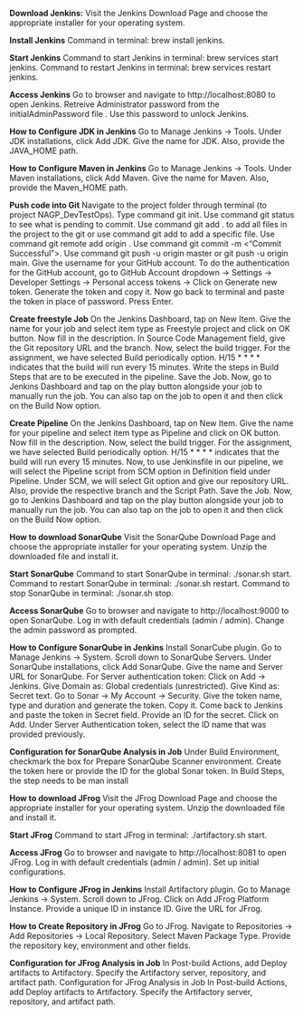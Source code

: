 **Download Jenkins:**
Visit the Jenkins Download Page and choose the appropriate installer for your operating system.

**Install Jenkins**
Command in terminal: brew install jenkins.

**Start Jenkins**
Command to start Jenkins in terminal: brew services start jenkins.
Command to restart Jenkins in terminal: brew services restart jenkins.

**Access Jenkins**
Go to browser and navigate to http://localhost:8080 to open Jenkins.
Retreive Administrator password from the initialAdminPassword file .
Use this password to unlock Jenkins.

**How to Configure JDK in Jenkins**
Go to Manage Jenkins -> Tools.
Under JDK installations, click Add JDK.
Give the name for JDK.
Also, provide the JAVA_HOME path.

**How to Configure Maven in Jenkins**
Go to Manage Jenkins -> Tools.
Under Maven installations, click Add Maven.
Give the name for Maven.
Also, provide the Maven_HOME path.

**Push code into Git**
Navigate to the project folder through terminal (to project NAGP_DevTestOps).
Type command git init.
Use command git status to see what is pending to commit.
Use command git add . to add all files in the project to the git or use command git add <file name> to add a specific file.
Use command git remote add origin <git repository URL>.
Use command git commit -m <“Commit Successful”>.
Use command git push -u origin master or git push -u origin main.
Give the username for your GitHub account.
To do the authentication for the GitHub account, go to GitHub Account dropdown -> Settings -> Developer Settings -> Personal access tokens -> Click on Generate new token.
Generate the token and copy it.
Now go back to terminal and paste the token in place of password.
Press Enter.

**Create freestyle Job**
On the Jenkins Dashboard, tap on New Item.
Give the name for your job and select item type as Freestyle project and click on OK button.
Now fill in the description.
In Source Code Management field, give the Git repository URL and the branch.
Now, select the build trigger. For the assignment, we have selected Build periodically option. H/15 * * * * indicates that the build will run every 15 minutes.
Write the steps in Build Steps that are to be executed in the pipeline.
Save the Job.
Now, go to Jenkins Dashboard and tap on the play button alongside your job to manually run the job.
You can also tap on the job to open it and then click on the Build Now option.

**Create Pipeline**
On the Jenkins Dashboard, tap on New Item.
Give the name for your pipeline and select item type as Pipeline and click on OK button.
Now fill in the description.
Now, select the build trigger. For the assignment, we have selected Build periodically option. H/15 * * * * indicates that the build will run every 15 minutes.
Now, to use Jenkinsfile in our pipeline, we will select the Pipeline script from SCM option in Definition field under Pipeline. 
Under SCM, we will select Git option and give our repository URL.
Also, provide the respective branch and the Script Path.
Save the Job.
Now, go to Jenkins Dashboard and tap on the play button alongside your job to manually run the job.
You can also tap on the job to open it and then click on the Build Now option.

**How to download SonarQube**
Visit the SonarQube Download Page and choose the appropriate installer for your operating system.
Unzip the downloaded file and install it.

**Start SonarQube**
Command to start SonarQube in terminal: ./sonar.sh start.
Command to restart SonarQube in terminal: ./sonar.sh restart.
Command to stop SonarQube in terminal: ./sonar.sh stop.

**Access SonarQube**
Go to browser and navigate to http://localhost:9000 to open SonarQube.
Log in with default credentials (admin / admin).
Change the admin password as prompted.

**How to Configure SonarQube in Jenkins**
Install SonarCube plugin.
Go to Manage Jenkins -> System.
Scroll down to SonarQube Servers.
Under SonarQube installations, click Add SonarQube.
Give the name and Server URL for SonarQube.
For Server authentication token:
Click on Add -> Jenkins.
Give Domain as: Global credentials (unrestricted).
Give Kind as: Secret text.
Go to Sonar -> My Account -> Security.
Give the token name, type and duration and generate the token. Copy it.
Come back to Jenkins and paste the token in Secret field.
Provide an ID for the secret.
Click on Add.
Under Server Authentication token, select the ID name that was provided previously.

**Configuration for SonarQube Analysis in Job**
Under Build Environment, checkmark the box for Prepare SonarQube Scanner environment.
Create the token here or provide the ID for the global Sonar token.
In Build Steps, the step needs to be man install

**How to download JFrog**
Visit the JFrog Download Page and choose the appropriate installer for your operating system.
Unzip the downloaded file and install it.

**Start JFrog**
Command to start JFrog in terminal: ./artifactory.sh start.

**Access JFrog**
Go to browser and navigate to http://localhost:8081 to open JFrog.
Log in with default credentials (admin / admin).
Set up initial configurations.

**How to Configure JFrog in Jenkins**
Install Artifactory plugin.
Go to Manage Jenkins -> System.
Scroll down to JFrog.
Click on Add JFrog Platform Instance.
Provide a unique ID in instance ID.
Give the URL for JFrog.

**How to Create Repository in JFrog**
Go to JFrog.
Navigate to Repositories -> Add Repositories -> Local Repository.
Select Maven Package Type.
Provide the repository key, environment and other fields.

**Configuration for JFrog Analysis in Job**
In Post-build Actions, add Deploy artifacts to Artifactory.
Specify the Artifactory server, repository, and artifact path.
Configuration for JFrog Analysis in Job
In Post-build Actions, add Deploy artifacts to Artifactory.
Specify the Artifactory server, repository, and artifact path.
